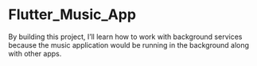 # Flutter_Music_App
By building this project, I’ll learn how to work with background services because the music application would be running in the background along with other apps.
